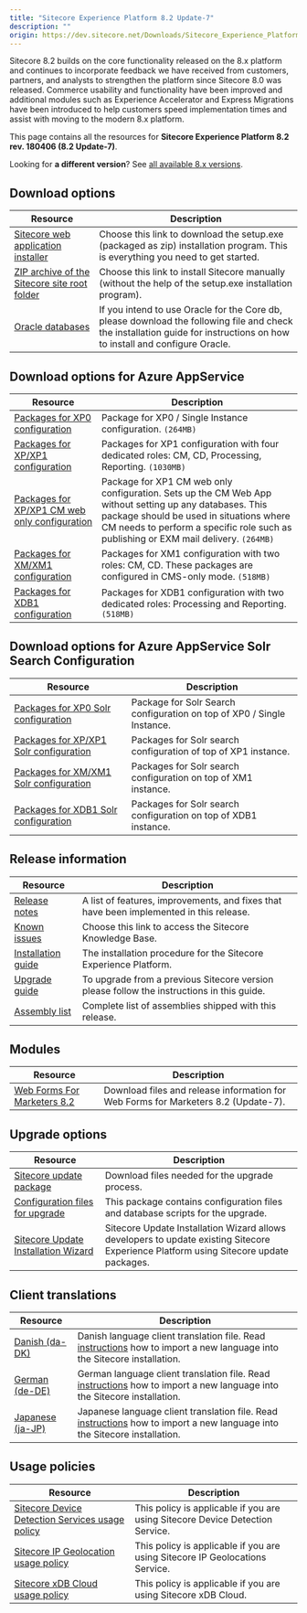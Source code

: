 ```yaml
---
title: "Sitecore Experience Platform 8.2 Update-7"
description: ""
origin: https://dev.sitecore.net/Downloads/Sitecore_Experience_Platform/82/Sitecore_Experience_Platform_82_Update7.aspx
---
```


Sitecore 8.2 builds on the core functionality released on the 8.x platform and continues to incorporate feedback we have received from customers, partners, and analysts to strengthen the platform since Sitecore 8.0 was released. Commerce usability and functionality have been improved and additional modules such as Experience Accelerator and Express Migrations have been introduced to help customers speed implementation times and assist with moving to the modern 8.x platform.

This page contains all the resources for **Sitecore Experience Platform 8.2 rev. 180406 (8.2 Update-7)**.

Looking for **a different version**? See [all available 8.x versions](/downloads/Sitecore_Experience_Platform).

## Download options

 | Resource | Description |
 | --- | --- |
 | [Sitecore web application installer](https://scdp.blob.core.windows.net/downloads/Sitecore%20Experience%20Platform/82/Sitecore%20Experience%20Platform%2082%20Update7/Secure/Sitecore%208.2%20rev.%20180406%20(exe).zip) | Choose this link to download the setup.exe (packaged as zip) installation program. This is everything you need to get started. |
 | [ZIP archive of the Sitecore site root folder](https://scdp.blob.core.windows.net/downloads/Sitecore%20Experience%20Platform/82/Sitecore%20Experience%20Platform%2082%20Update7/Secure/Sitecore%208.2%20rev.%20180406.zip) | Choose this link to install Sitecore manually (without the help of the setup.exe installation program). |
 | [Oracle databases](https://scdp.blob.core.windows.net/downloads/Sitecore%20Experience%20Platform/82/Sitecore%20Experience%20Platform%2082%20Update7/Secure/Sitecore%208.2%20rev.%20180406%20(oracle%20dbs).zip) | If you intend to use Oracle for the Core db, please download the following file and check the installation guide for instructions on how to install and configure Oracle. |

## Download options for Azure AppService

 | Resource | Description |
 | --- | --- |
 | [Packages for XP0 configuration](https://scdp.blob.core.windows.net/downloads/Sitecore%20Experience%20Platform/82/Sitecore%20Experience%20Platform%2082%20Update7/Secure/Sitecore%208.2%20rev.%20180406%20(WDP%20XP0%20package).zip) | Package for XP0 / Single Instance configuration. `(264MB)` |
 | [Packages for XP/XP1 configuration](https://scdp.blob.core.windows.net/downloads/Sitecore%20Experience%20Platform/82/Sitecore%20Experience%20Platform%2082%20Update7/Secure/Sitecore%208.2%20rev.%20180406%20(WDP%20XP1%20packages).zip) | Packages for XP1 configuration with four dedicated roles: CM, CD, Processing, Reporting. `(1030MB)` |
 | [Packages for XP/XP1 CM web only configuration](https://scdp.blob.core.windows.net/downloads/Sitecore%20Experience%20Platform/82/Sitecore%20Experience%20Platform%2082%20Update7/Secure/Sitecore%208.2%20rev.%20180406%20(WDP%20XP1%20CM%20web%20only%20package).zip) | Package for XP1 CM web only configuration. Sets up the CM Web App without setting up any databases. This package should be used in situations where CM needs to perform a specific role such as publishing or EXM mail delivery. `(264MB)` |
 | [Packages for XM/XM1 configuration](https://scdp.blob.core.windows.net/downloads/Sitecore%20Experience%20Platform/82/Sitecore%20Experience%20Platform%2082%20Update7/Secure/Sitecore%208.2%20rev.%20180406%20(WDP%20XM1%20packages).zip) | Packages for XM1 configuration with two roles: CM, CD. These packages are configured in CMS-only mode. `(518MB)` |
 | [Packages for XDB1 configuration](https://scdp.blob.core.windows.net/downloads/Sitecore%20Experience%20Platform/82/Sitecore%20Experience%20Platform%2082%20Update7/Secure/Sitecore%208.2%20rev.%20180406%20(WDP%20XDB1%20packages).zip) | Packages for XDB1 configuration with two dedicated roles: Processing and Reporting. `(518MB)` |

## Download options for Azure AppService Solr Search Configuration

 | Resource | Description |
 | --- | --- |
 | [Packages for XP0 Solr configuration](https://scdp.blob.core.windows.net/downloads/Sitecore%20Experience%20Platform/82/Sitecore%20Experience%20Platform%2082%20Update7/Secure/Sitecore%208.2%20rev.%20180406%20(Solr%20Configuration%20XP0).zip) | Package for Solr Search configuration on top of XP0 / Single Instance. |
 | [Packages for XP/XP1 Solr configuration](https://scdp.blob.core.windows.net/downloads/Sitecore%20Experience%20Platform/82/Sitecore%20Experience%20Platform%2082%20Update7/Secure/Sitecore%208.2%20rev.%20180406%20(Solr%20Configuration%20XP1).zip) | Packages for Solr search configuration of top of XP1 instance. |
 | [Packages for XM/XM1 Solr configuration](https://scdp.blob.core.windows.net/downloads/Sitecore%20Experience%20Platform/82/Sitecore%20Experience%20Platform%2082%20Update7/Secure/Sitecore%208.2%20rev.%20180406%20(Solr%20Configuration%20XM).zip) | Packages for Solr search configuration on top of XM1 instance. |
 | [Packages for XDB1 Solr configuration](https://scdp.blob.core.windows.net/downloads/Sitecore%20Experience%20Platform/82/Sitecore%20Experience%20Platform%2082%20Update7/Secure/Sitecore%208.2%20rev.%20180406%20(Solr%20Configuration%20XDB1).zip) | Packages for Solr search configuration on top of XDB1 instance. |

## Release information

 | Resource | Description |
 | --- | --- |
 | [Release notes](/downloads/Sitecore_Experience_Platform/82/Sitecore_Experience_Platform_82_Update7/Release_Notes) | A list of features, improvements, and fixes that have been implemented in this release. |
 | [Known issues](https://kb.sitecore.net/articles/631685) | Choose this link to access the Sitecore Knowledge Base. |
 | [Installation guide](https://scdp.blob.core.windows.net/downloads/Sitecore%20Experience%20Platform/82/Sitecore%20Experience%20Platform%2082%20Update7/Secure/Sitecore-8.2-Update-7-Installation-Guide.pdf) | The installation procedure for the Sitecore Experience Platform. |
 | [Upgrade guide](https://scdp.blob.core.windows.net/downloads/Sitecore%20Experience%20Platform/82/Sitecore%20Experience%20Platform%2082%20Update7/Secure/Sitecore-8.2-Update-7-Upgrade-Guide.pdf) | To upgrade from a previous Sitecore version please follow the instructions in this guide. |
 | [Assembly list](https://scdp.blob.core.windows.net/downloads/Sitecore%20Experience%20Platform/82/Sitecore%20Experience%20Platform%2082%20Update7/Secure/Sitecore.Platform.Assemblies%208.2%20rev.%20180406.txt) | Complete list of assemblies shipped with this release. |

## Modules

 | Resource | Description |
 | --- | --- |
 | [Web Forms For Marketers 8.2](/downloads/Web_Forms_For_Marketers/82/Web_Forms_For_Marketers_82_Update7) | Download files and release information for Web Forms for Marketers 8.2 (Update-7). |

## Upgrade options

 | Resource | Description |
 | --- | --- |
 | [Sitecore update package](https://scdp.blob.core.windows.net/downloads/Sitecore%20Experience%20Platform/82/Sitecore%20Experience%20Platform%2082%20Update7/Secure/Sitecore%208.2%20rev.%20180406%20(update%20package).zip) | Download files needed for the upgrade process. |
 | [Configuration files for upgrade](https://scdp.blob.core.windows.net/downloads/Sitecore%20Experience%20Platform/82/Sitecore%20Experience%20Platform%2082%20Update7/Secure/Sitecore%208.2%20rev.%20180406%20(config%20files).zip) | This package contains configuration files and database scripts for the upgrade. |
 | [Sitecore Update Installation Wizard](https://scdp.blob.core.windows.net/downloads/Sitecore%20Experience%20Platform/82/Sitecore%20Experience%20Platform%2082%20Update5/Secure/Sitecore%20Update%20Installation%20Wizard%202.0.2%20rev.%20170703.zip) | Sitecore Update Installation Wizard allows developers to update existing Sitecore Experience Platform using Sitecore update packages. |

## Client translations

 | Resource | Description |
 | --- | --- |
 | [Danish (da-DK)](https://scdp.blob.core.windows.net/downloads/Sitecore%20Experience%20Platform/82/Sitecore%20Experience%20Platform%2082%20Update7/Secure/Sitecore%208.2%20rev.%20180406%20(da-DK).zip) | Danish language client translation file. Read [instructions](https://doc.sitecore.com/xp/en/users/90/sitecore-experience-platform/add-a-new-language-to-system-settings.html) how to import a new language into the Sitecore installation. |
 | [German (de-DE)](https://scdp.blob.core.windows.net/downloads/Sitecore%20Experience%20Platform/82/Sitecore%20Experience%20Platform%2082%20Update7/Secure/Sitecore%208.2%20rev.%20180406%20(de-DE).zip) | German language client translation file. Read [instructions](https://doc.sitecore.com/xp/en/users/90/sitecore-experience-platform/add-a-new-language-to-system-settings.html) how to import a new language into the Sitecore installation. |
 | [Japanese (ja-JP)](https://scdp.blob.core.windows.net/downloads/Sitecore%20Experience%20Platform/82/Sitecore%20Experience%20Platform%2082%20Update7/Secure/Sitecore%208.2%20rev.%20180406%20(ja-JP).zip) | Japanese language client translation file. Read [instructions](https://doc.sitecore.com/xp/en/users/90/sitecore-experience-platform/add-a-new-language-to-system-settings.html) how to import a new language into the Sitecore installation. |

## Usage policies

 | Resource | Description |
 | --- | --- |
 | [Sitecore Device Detection Services usage policy](/downloads/Sitecore_Experience_Platform/Sitecore_Device_Detection_Services_Usage_Policy) | This policy is applicable if you are using Sitecore Device Detection Service. |
 | [Sitecore IP Geolocation usage policy](/downloads/Sitecore_Experience_Platform/Sitecore_IP_Geolocation_Usage_Policy) | This policy is applicable if you are using Sitecore IP Geolocations Service. |
 | [Sitecore xDB Cloud usage policy](/downloads/Sitecore_Experience_Platform/Sitecore_xDB_Cloud_Usage_Policy) | This policy is applicable if you are using Sitecore xDB Cloud. |